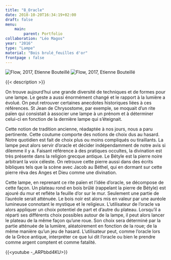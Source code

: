 ```yaml
---
title: "8_Oracle"
date: 2018-10-20T16:34:19+02:00
draft: false
menu:
    main:   
        parent: Portfolio
collaboration: "Léo Magos"
year: "2016"
type: "Lampe"
material: "Bois brulé_feuilles d'or"
frontpage : false 
---
```


![Flow, 2017, Etienne Bouteillé](/img/on_paper_generative_1.jpg)
![Flow, 2017, Etienne Bouteillé](/img/on_paper_generative_2.jpg)

{{< description >}}

On trouve aujourd’hui une grande diversité de techniques et de formes pour une lampe. Le geste a aussi énormément changé et le rapport à la lumière a évolué. On peut retrouver certaines anecdotes historiques liées à ces références. St Jean de Chrysostome, par exemple, se moquait d’un rite païen qui consistait à associer une lampe à un prénom et à déterminer celui-ci en fonction de la dernière lampe qui s’éteignait. 

Cette notion de tradition ancienne, réadaptée à nos jours, nous a paru pertinente. Cette coutume comporte des notions de choix dus au hasard. Notre quotidien est fait de choix plus ou moins compliqués ou tiraillants. La lampe peut alors servir d’oracle et décider indépendamment de notre avis si dilemme il y a. Faisant référence à des pratiques occultes, la divination est très présente dans la religion grecque antique. Le Bétyle est la pierre noire arbitrant la voix céleste. On retrouve cette pierre aussi dans des écrits bibliques tels que la scène avec Jacob au Béthel, qui en dormant sur cette pierre rêva des Anges et Dieu comme une divination.

Cette lampe, en reprenant ce rite païen et l’idée d’oracle, se décompose de cette façon. Un plateau rond en bois brûlé (rappelant la pierre de Bétyle) est ajouré du mur et refléte la feuille d’or sur le mur. Seulement une partie de l’auréole serait atténuée. Le bois noir est alors mis en valeur par une auréole lumineuse connotant le mystique et le religieux. L’utilisateur de l’oracle va alors appliquer un choix potentiel de part et d’autre du plateau. Lorsqu’il a réparti ses différents choix possibles autour de la lampe, il peut alors lancer le plateau de la même façon qu’une roue. Son choix sera déterminé par la partie atténuée de la lumière, aléatoirement en fonction de la roue; de la même manière qu’un jeu de hasard. L’utilisateur peut, comme l’oracle lors de la Grèce antique, interpréter ce que lui dit l’oracle ou bien le prendre comme argent comptent et comme fatalité.

{{<youtube -_ARPbbd4KU>}}
